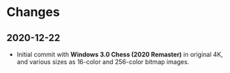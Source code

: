 # Changes

## 2020-12-22
+ Initial commit with <b>Windows 3.0 Chess (2020 Remaster)</b> in original 4K, and various sizes as 16-color and 256-color bitmap images.